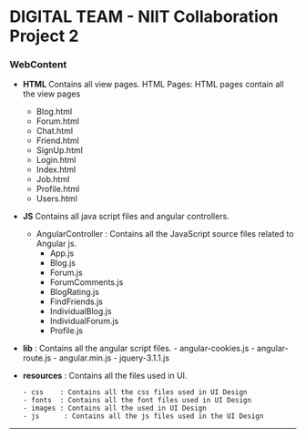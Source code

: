 # DIGITAL TEAM - NIIT Collaboration Project 2

###	WebContent
-	**HTML** 
Contains all view pages.
HTML Pages: HTML pages contain all the view pages
    -	Blog.html
    -	Forum.html
    -	Chat.html
    -	Friend.html
    -	SignUp.html
    -	Login.html
    -	Index.html
    -	Job.html
    -	Profile.html
    -	Users.html
-	**JS** 
Contains all java script files and angular controllers.
      -	AngularController : Contains all the JavaScript source files related to Angular js.
          -	 App.js
          -	 Blog.js
          -	 Forum.js
          -	 ForumComments.js
          -	 BlogRating.js
          -	 FindFriends.js
          -	 IndividualBlog.js
          -	 IndividualForum.js
          -	 Profile.js
     
     
-	**lib** : Contains all the angular script files.
		- angular-cookies.js
        - angular-route.js
        - angular.min.js
        - jquery-3.1.1.js
        
-	**resources** : Contains all the files used in UI.

		- css 	 : Contains all the css files used in UI Design
		- fonts  : Contains all the font files used in UI Design
		- images : Contains all the used in UI Design
		- js 	  : Contains all the js files used in the UI Design
****

